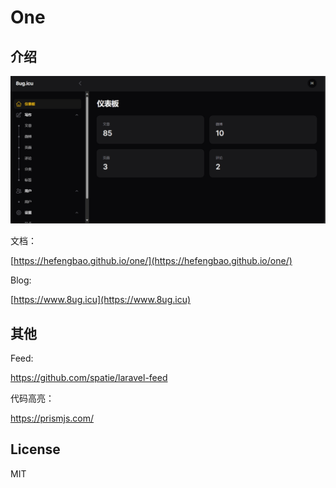 # One

## 介绍

![](./docs/images/1.gif)

文档：

[https://hefengbao.github.io/one/](https://hefengbao.github.io/one/)   

Blog:

[https://www.8ug.icu](https://www.8ug.icu)

## 其他

Feed:

https://github.com/spatie/laravel-feed

代码高亮： 

https://prismjs.com/

## License

MIT
